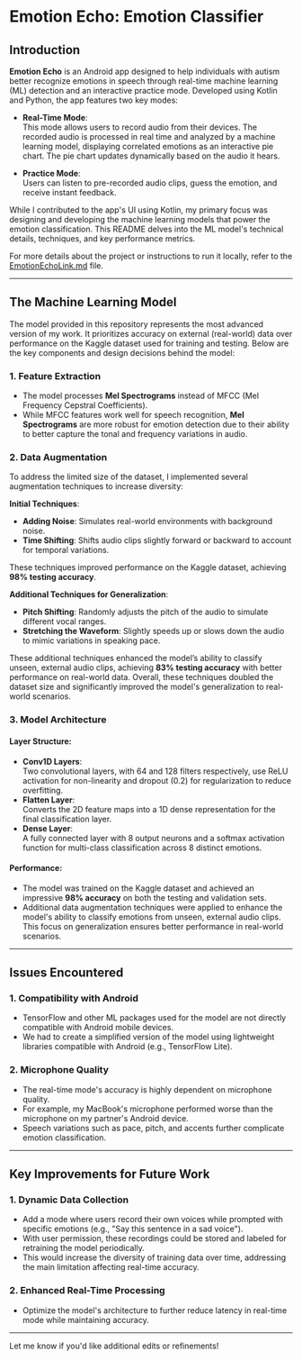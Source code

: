 # Emotion Echo: Emotion Classifier

## Introduction
**Emotion Echo** is an Android app designed to help individuals with autism better recognize emotions in speech through real-time machine learning (ML) detection and an interactive practice mode. Developed using Kotlin and Python, the app features two key modes:

- **Real-Time Mode**:  
  This mode allows users to record audio from their devices. The recorded audio is processed in real time and analyzed by a machine learning model, displaying correlated emotions as an interactive pie chart. The pie chart updates dynamically based on the audio it hears.

- **Practice Mode**:  
  Users can listen to pre-recorded audio clips, guess the emotion, and receive instant feedback.

While I contributed to the app's UI using Kotlin, my primary focus was designing and developing the machine learning models that power the emotion classification. This README delves into the ML model's technical details, techniques, and key performance metrics.  

For more details about the project or instructions to run it locally, refer to the [EmotionEchoLink.md](#) file.

---

## The Machine Learning Model
The model provided in this repository represents the most advanced version of my work. It prioritizes accuracy on external (real-world) data over performance on the Kaggle dataset used for training and testing. Below are the key components and design decisions behind the model:

### 1. Feature Extraction
- The model processes **Mel Spectrograms** instead of MFCC (Mel Frequency Cepstral Coefficients).  
- While MFCC features work well for speech recognition, **Mel Spectrograms** are more robust for emotion detection due to their ability to better capture the tonal and frequency variations in audio.

### 2. Data Augmentation
To address the limited size of the dataset, I implemented several augmentation techniques to increase diversity:  

**Initial Techniques**:
- **Adding Noise**: Simulates real-world environments with background noise.
- **Time Shifting**: Shifts audio clips slightly forward or backward to account for temporal variations.  

These techniques improved performance on the Kaggle dataset, achieving **98% testing accuracy**.

**Additional Techniques for Generalization**:
- **Pitch Shifting**: Randomly adjusts the pitch of the audio to simulate different vocal ranges.
- **Stretching the Waveform**: Slightly speeds up or slows down the audio to mimic variations in speaking pace.

These additional techniques enhanced the model’s ability to classify unseen, external audio clips, achieving **83% testing accuracy** with better performance on real-world data. Overall, these techniques doubled the dataset size and significantly improved the model's generalization to real-world scenarios.

### 3. Model Architecture
#### Layer Structure:
- **Conv1D Layers**:  
  Two convolutional layers, with 64 and 128 filters respectively, use ReLU activation for non-linearity and dropout (0.2) for regularization to reduce overfitting.
- **Flatten Layer**:  
  Converts the 2D feature maps into a 1D dense representation for the final classification layer.
- **Dense Layer**:  
  A fully connected layer with 8 output neurons and a softmax activation function for multi-class classification across 8 distinct emotions.

#### Performance:
- The model was trained on the Kaggle dataset and achieved an impressive **98% accuracy** on both the testing and validation sets.  
- Additional data augmentation techniques were applied to enhance the model's ability to classify emotions from unseen, external audio clips. This focus on generalization ensures better performance in real-world scenarios.

---

## Issues Encountered

### 1. Compatibility with Android
- TensorFlow and other ML packages used for the model are not directly compatible with Android mobile devices.  
- We had to create a simplified version of the model using lightweight libraries compatible with Android (e.g., TensorFlow Lite).

### 2. Microphone Quality
- The real-time mode's accuracy is highly dependent on microphone quality.  
- For example, my MacBook's microphone performed worse than the microphone on my partner's Android device.  
- Speech variations such as pace, pitch, and accents further complicate emotion classification.

---

## Key Improvements for Future Work

### 1. Dynamic Data Collection
- Add a mode where users record their own voices while prompted with specific emotions (e.g., "Say this sentence in a sad voice").  
- With user permission, these recordings could be stored and labeled for retraining the model periodically.  
- This would increase the diversity of training data over time, addressing the main limitation affecting real-time accuracy.

### 2. Enhanced Real-Time Processing
- Optimize the model's architecture to further reduce latency in real-time mode while maintaining accuracy.

---

Let me know if you'd like additional edits or refinements!

